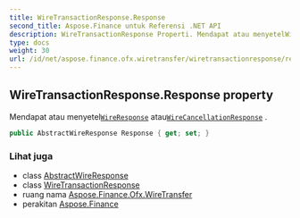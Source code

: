 ```yaml
---
title: WireTransactionResponse.Response
second_title: Aspose.Finance untuk Referensi .NET API
description: WireTransactionResponse Properti. Mendapat atau menyetelWireResponse atauWireCancellationResponse .
type: docs
weight: 30
url: /id/net/aspose.finance.ofx.wiretransfer/wiretransactionresponse/response/
---
```

## WireTransactionResponse.Response property

Mendapat atau menyetel[`WireResponse`](../../wireresponse/) atau[`WireCancellationResponse`](../../wirecancellationresponse/) .

```csharp
public AbstractWireResponse Response { get; set; }
```

### Lihat juga

* class [AbstractWireResponse](../../abstractwireresponse/)
* class [WireTransactionResponse](../)
* ruang nama [Aspose.Finance.Ofx.WireTransfer](../../wiretransactionresponse/)
* perakitan [Aspose.Finance](../../../)


